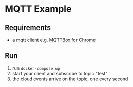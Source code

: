 # MQTT Example

## Requirements

* a mqtt client e.g. [MQTTBox for Chrome](https://chrome.google.com/webstore/detail/mqttbox/kaajoficamnjijhkeomgfljpicifbkaf)

## Run

1. run `docker-compose up`
2. start your client and subscribe to topic "test"
3. the cloud events arrive on the topic, one every second
